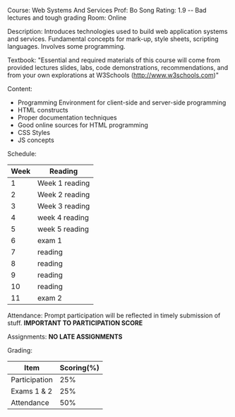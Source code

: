 Course: Web Systems And Services
Prof: Bo Song
Rating: 1.9 -- Bad lectures and tough grading
Room: Online

Description: Introduces technologies used to build web application systems and services. Fundamental concepts for mark-up, style sheets, scripting languages. Involves some programming.

Textbook: "Essential and required materials of this course will come from provided lectures slides, labs, code demonstrations, recommendations, and from your own explorations at W3Schools (http://www.w3schools.com)"

Content:
* Programming Environment for client-side and server-side programming
* HTML constructs
* Proper documentation techniques
* Good online sources for HTML programming
* CSS Styles
* JS concepts

Schedule:

| Week | Reading        |
| ---- | -------------- |
| 1    | Week 1 reading |
| 2    | Week 2 reading |
| 3    | Week 3 reading |
| 4    | week 4 reading |
| 5    | week 5 reading |
| 6    | exam 1         |
| 7    | reading        |
| 8    | reading        |
| 9    | reading        |
| 10   | reading        |
| 11   | exam 2         |

Attendance: Prompt participation will be reflected in timely submission of stuff. **IMPORTANT TO PARTICIPATION SCORE**

Assignments: **NO LATE ASSIGNMENTS**

Grading: 

| Item          | Scoring(%) |
| ------------- | ---------- |
| Participation | 25%        |
| Exams 1 & 2   | 25%<br>    |
| Attendance    | 50%        |


